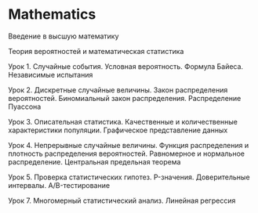 # Mathematics
Введение в высшую математику

Теория вероятностей и математическая статистика

Урок 1. Случайные события. Условная вероятность. Формула Байеса. Независимые испытания

Урок 2. Дискретные случайные величины. Закон распределения вероятностей. Биномиальный закон распределения. Распределение Пуассона

Урок 3. Описательная статистика. Качественные и количественные характеристики популяции. Графическое представление данных

Урок 4. Непрерывные случайные величины. Функция распределения и плотность распределения вероятностей. Равномерное и нормальное распределение. Центральная предельная теорема

Урок 5. Проверка статистических гипотез. P-значения. Доверительные интервалы. A/B-тестирование




Урок 7. Многомерный статистический анализ. Линейная регрессия
